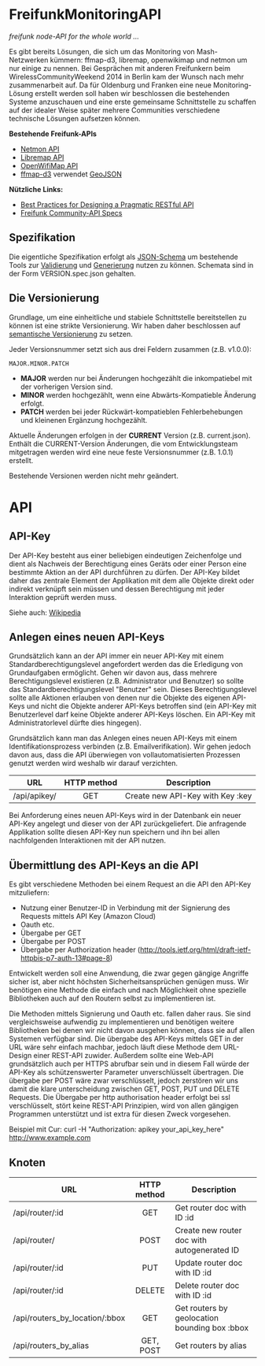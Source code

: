 FreifunkMonitoringAPI
=====================

*freifunk node-API for the whole world ...*

Es gibt bereits Lösungen, die sich um das Monitoring von Mash-Netzwerken kümmern: ffmap-d3, libremap, openwikimap und netmon um nur einige zu nennen.
Bei Gesprächen mit anderen Freifunkern beim WirelessCommunityWeekend 2014 in Berlin kam der Wunsch nach mehr zusammenarbeit auf. Da für Oldenburg und Franken eine neue Monitoring-Lösung erstellt werden soll haben wir beschlossen die bestehenden Systeme anzuschauen und eine erste gemeinsame Schnittstelle zu schaffen auf der idealer Weise später mehrere Communities verschiedene technische Lösungen aufsetzen können.

**Bestehende Freifunk-APIs**
* [Netmon API](https://wiki.freifunk-ol.de/w/Netmon/API)
* [Libremap API](https://github.com/libremap/libremap-api/blob/master/doc-api.md)
* [OpenWifiMap API](https://github.com/freifunk/openwifimap-api)
* [ffmap-d3](http://freifunk.in-kiel.de/ffmap/nodes.json) verwendet [GeoJSON](http://geojson.org/geojson-spec.html)

**Nützliche Links:**
* [Best Practices for Designing a Pragmatic RESTful API](http://www.vinaysahni.com/best-practices-for-a-pragmatic-restful-api)
* [Freifunk Community-API Specs]( https://github.com/freifunk/api.freifunk.net/tree/master/specs )

Spezifikation
-------------

Die eigentliche Spezifikation erfolgt als [JSON-Schema](http://json-schema.org/) um bestehende Tools zur [Validierung](https://github.com/justinrainbow/json-schema) und [Generierung](http://www.alpacajs.org/) nutzen zu können. Schemata sind in der Form VERSION.spec.json gehalten.

Die Versionierung
-----------------

Grundlage, um eine einheitliche und stabiele Schnittstelle bereitstellen zu können ist eine strikte Versionierung.
Wir haben daher beschlossen auf [semantische Versionierung](http://semver.org/) zu setzen.

Jeder Versionsnummer setzt sich aus drei Feldern zusammen (z.B. v1.0.0):

	MAJOR.MINOR.PATCH
	
 * **MAJOR** werden nur bei Änderungen hochgezählt die inkompatiebel mit der vorherigen Version sind.
 * **MINOR** werden hochgezählt, wenn eine Abwärts-Kompatieble Änderung erfolgt.
 * **PATCH** werden bei jeder Rückwärt-kompatieblen Fehlerbehebungen und kleinenen Ergänzung hochgezählt.
 
Aktuelle Änderungen erfolgen in der **CURRENT** Version (z.B. current.json). Enthält die CURRENT-Version Änderungen, die vom Entwicklungsteam mitgetragen werden wird eine neue feste Versionsnummer (z.B. 1.0.1) erstellt.

Bestehende Versionen werden nicht mehr geändert.

API
===

API-Key
--------
Der API-Key besteht aus einer beliebigen eindeutigen Zeichenfolge und dient als Nachweis der Berechtigung eines Geräts oder einer Person eine bestimmte Aktion an der API durchführen zu dürfen.
Der API-Key bildet daher das zentrale Element der Applikation mit dem alle Objekte direkt oder indirekt verknüpft sein müssen und dessen Berechtigung mit jeder Interaktion geprüft werden muss.

Siehe auch: [Wikipedia](https://en.wikipedia.org/wiki/Application_programming_interface_key)

Anlegen eines neuen API-Keys
---------
Grundsätzlich kann an der API immer ein neuer API-Key mit einem Standardberechtigungslevel angefordert werden das die Erledigung von Grundaufgaben ermöglicht. Gehen wir davon aus, dass mehrere Berechtigungslevel existieren (z.B. Administrator und Benutzer) so sollte das Standardberechtigungslevel "Benutzer" sein. Dieses Berechtigungslevel sollte alle Aktionen erlauben von denen nur die Objekte des eigenen API-Keys und nicht die Objekte anderer API-Keys betroffen sind (ein API-Key mit Benutzerlevel darf keine Objekte anderer API-Keys löschen. Ein API-Key mit Administratorlevel dürfte dies hingegen).

Grundsätzlich kann man das Anlegen eines neuen API-Keys mit einem Identifikationsprozess verbinden (z.B. Emailverifikation). Wir gehen jedoch davon aus, dass die API überwiegen von vollautomatisierten Prozessen genutzt werden wird weshalb wir darauf verzichten.

| URL                  | HTTP method | Description  | 
| -------------------- |:-----------:| ------------ |
| /api/apikey/      | GET         | Create new API-Key with Key :key |


Bei Anforderung eines neuen API-Keys wird in der Datenbank ein neuer API-Key angelegt und dieser von der API zurückgeliefert. Die anfragende Applikation sollte diesen API-Key nun speichern und ihn bei allen nachfolgenden Interaktionen mit der API nutzen.

Übermittlung des API-Keys an die API
--------
Es gibt verschiedene Methoden bei einem Request an die API den API-Key mitzuliefern:
* Nutzung einer Benutzer-ID in Verbindung mit der Signierung des Requests mittels API Key (Amazon Cloud)
* Oauth etc.
* Übergabe per GET
* Übergabe per POST
* Übergabe per Authorization header (http://tools.ietf.org/html/draft-ietf-httpbis-p7-auth-13#page-8)

Entwickelt werden soll eine Anwendung, die zwar gegen gängige Angriffe sicher ist, aber nicht höchsten Sicherheitsansprüchen genügen muss. Wir benötigen eine Methode die einfach und nach Möglichkeit ohne spezielle Bibliotheken auch auf den Routern selbst zu implementieren ist.

Die Methoden mittels Signierung und Oauth etc. fallen daher raus. Sie sind vergleichsweise aufwendig zu implementieren und benötigen weitere Bibliotheken bei denen wir nicht davon ausgehen können, dass sie auf allen Systemen verfügbar sind. Die übergabe des API-Keys mittels GET in der URL wäre sehr einfach machbar, jedoch läuft diese Methode dem URL-Design einer REST-API zuwider. Außerdem sollte eine Web-API grundsätzlich auch per HTTPS abrufbar sein und in diesem Fall würde der API-Key als schützenswerter Parameter unverschlüsselt übertragen. Die übergabe per POST wäre zwar verschlüsselt, jedoch zerstören wir uns damit die klare unterscheidung zwischen GET, POST, PUT und DELETE Requests. Die Übergabe per http authorisation header erfolgt bei ssl verschlüsselt, stört keine REST-API Prinzipien, wird von allen gängigen Programmen unterstützt und ist extra für diesen Zweck vorgesehen.

Beispiel mit Cur:
curl -H "Authorization: apikey your_api_key_here" http://www.example.com

Knoten
------

| URL                  | HTTP method | Description  | 
| -------------------- |:-----------:| ------------ |
| /api/router/:id      | GET         | Get router doc with ID :id |
| /api/router/         | POST        | Create new router doc with autogenerated ID |
| /api/router/:id      | PUT         | Update router doc with ID :id |
| /api/router/:id      | DELETE      | Delete router doc with ID :id |
| /api/routers_by_location/:bbox | GET | Get routers by geolocation bounding box :bbox |
| /api/routers_by_alias | GET, POST | Get routers by alias |
